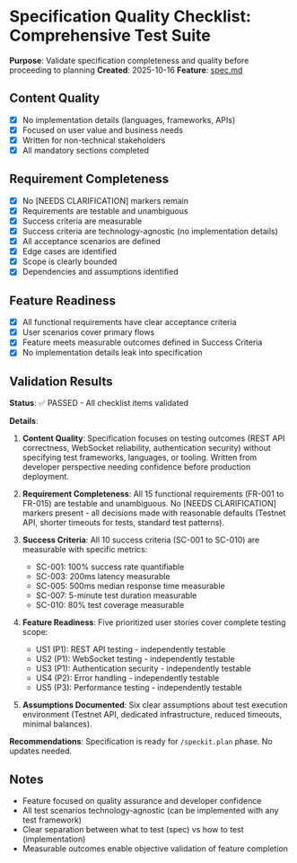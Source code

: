 # Specification Quality Checklist: Comprehensive Test Suite

**Purpose**: Validate specification completeness and quality before proceeding to planning
**Created**: 2025-10-16
**Feature**: [spec.md](../spec.md)

## Content Quality

- [x] No implementation details (languages, frameworks, APIs)
- [x] Focused on user value and business needs
- [x] Written for non-technical stakeholders
- [x] All mandatory sections completed

## Requirement Completeness

- [x] No [NEEDS CLARIFICATION] markers remain
- [x] Requirements are testable and unambiguous
- [x] Success criteria are measurable
- [x] Success criteria are technology-agnostic (no implementation details)
- [x] All acceptance scenarios are defined
- [x] Edge cases are identified
- [x] Scope is clearly bounded
- [x] Dependencies and assumptions identified

## Feature Readiness

- [x] All functional requirements have clear acceptance criteria
- [x] User scenarios cover primary flows
- [x] Feature meets measurable outcomes defined in Success Criteria
- [x] No implementation details leak into specification

## Validation Results

**Status**: ✅ PASSED - All checklist items validated

**Details**:

1. **Content Quality**: Specification focuses on testing outcomes (REST API correctness, WebSocket reliability, authentication security) without specifying test frameworks, languages, or tooling. Written from developer perspective needing confidence before production deployment.

2. **Requirement Completeness**: All 15 functional requirements (FR-001 to FR-015) are testable and unambiguous. No [NEEDS CLARIFICATION] markers present - all decisions made with reasonable defaults (Testnet API, shorter timeouts for tests, standard test patterns).

3. **Success Criteria**: All 10 success criteria (SC-001 to SC-010) are measurable with specific metrics:
   - SC-001: 100% success rate quantifiable
   - SC-003: 200ms latency measurable
   - SC-005: 500ms median response time measurable
   - SC-007: 5-minute test duration measurable
   - SC-010: 80% test coverage measurable

4. **Feature Readiness**: Five prioritized user stories cover complete testing scope:
   - US1 (P1): REST API testing - independently testable
   - US2 (P1): WebSocket testing - independently testable
   - US3 (P1): Authentication security - independently testable
   - US4 (P2): Error handling - independently testable
   - US5 (P3): Performance testing - independently testable

5. **Assumptions Documented**: Six clear assumptions about test execution environment (Testnet API, dedicated infrastructure, reduced timeouts, minimal balances).

**Recommendations**: Specification is ready for `/speckit.plan` phase. No updates needed.

## Notes

- Feature focused on quality assurance and developer confidence
- All test scenarios technology-agnostic (can be implemented with any test framework)
- Clear separation between what to test (spec) vs how to test (implementation)
- Measurable outcomes enable objective validation of feature completion
